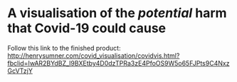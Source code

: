 # A visualisation of the <i>potential</i> harm that Covid-19 could cause

Follow this link to the finished product: http://henrysumner.com/covid_visualisation/covidvis.html?fbclid=IwAR2BYdBZ_l9BXEtby4D0dzTPRa3zE4PfoOS9W5o65FJPts9C4NxzGcVTzjY
